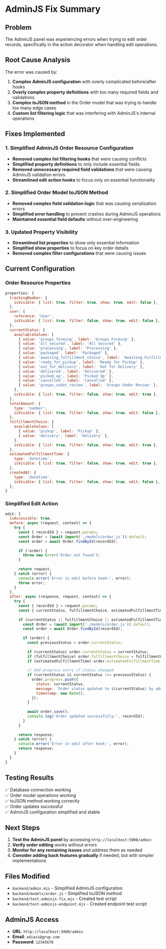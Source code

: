 # AdminJS Fix Summary

## Problem
The AdminJS panel was experiencing errors when trying to edit order records, specifically in the action decorator when handling edit operations.

## Root Cause Analysis
The error was caused by:
1. **Complex AdminJS configuration** with overly complicated before/after hooks
2. **Overly complex property definitions** with too many required fields and validations
3. **Complex toJSON method** in the Order model that was trying to handle too many edge cases
4. **Custom list filtering logic** that was interfering with AdminJS's internal operations

## Fixes Implemented

### 1. Simplified AdminJS Order Resource Configuration
- **Removed complex list filtering hooks** that were causing conflicts
- **Simplified property definitions** to only include essential fields
- **Removed unnecessary required field validations** that were causing AdminJS validation errors
- **Streamlined edit action hooks** to focus only on essential functionality

### 2. Simplified Order Model toJSON Method
- **Removed complex field validation logic** that was causing serialization errors
- **Simplified error handling** to prevent crashes during AdminJS operations
- **Maintained essential field defaults** without over-engineering

### 3. Updated Property Visibility
- **Streamlined list properties** to show only essential information
- **Simplified show properties** to focus on key order details
- **Removed complex filter configurations** that were causing issues

## Current Configuration

### Order Resource Properties
```javascript
properties: {
  trackingNumber: {
    isVisible: { list: true, filter: true, show: true, edit: false },
  },
  user: {
    reference: 'User',
    isVisible: { list: true, filter: false, show: true, edit: false },
  },
  currentStatus: {
    availableValues: [
      { value: 'groups_forming', label: 'Groups Forming' },
      { value: 'all_secured', label: 'All Secured' },
      { value: 'processing', label: 'Processing' },
      { value: 'packaged', label: 'Packaged' },
      { value: 'awaiting_fulfillment_choice', label: 'Awaiting Fulfillment Choice' },
      { value: 'ready_for_pickup', label: 'Ready for Pickup' },
      { value: 'out_for_delivery', label: 'Out for Delivery' },
      { value: 'delivered', label: 'Delivered' },
      { value: 'picked_up', label: 'Picked Up' },
      { value: 'cancelled', label: 'Cancelled' },
      { value: 'groups_under_review', label: 'Groups Under Review' },
    ],
    isVisible: { list: true, filter: false, show: true, edit: true },
  },
  totalAmount: {
    type: 'number',
    isVisible: { list: true, filter: false, show: true, edit: false },
  },
  fulfillmentChoice: {
    availableValues: [
      { value: 'pickup', label: 'Pickup' },
      { value: 'delivery', label: 'Delivery' },
    ],
    isVisible: { list: true, filter: false, show: true, edit: true },
  },
  estimatedFulfillmentTime: {
    type: 'datetime',
    isVisible: { list: true, filter: false, show: true, edit: true },
  },
  createdAt: {
    type: 'datetime',
    isVisible: { list: true, filter: false, show: true, edit: false },
  },
}
```

### Simplified Edit Action
```javascript
edit: { 
  isAccessible: true,
  before: async (request, context) => {
    try {
      const { recordId } = request.params;
      const Order = (await import('./models/order.js')).default;
      const order = await Order.findById(recordId);
      
      if (!order) {
        throw new Error('Order not found');
      }
      
      return request;
    } catch (error) {
      console.error('Error in edit before hook:', error);
      throw error;
    }
  },
  after: async (response, request, context) => {
    try {
      const { recordId } = request.params;
      const { currentStatus, fulfillmentChoice, estimatedFulfillmentTime } = request.payload;
      
      if (currentStatus || fulfillmentChoice || estimatedFulfillmentTime) {
        const Order = (await import('./models/order.js')).default;
        const order = await Order.findById(recordId);
        
        if (order) {
          const previousStatus = order.currentStatus;
          
          if (currentStatus) order.currentStatus = currentStatus;
          if (fulfillmentChoice) order.fulfillmentChoice = fulfillmentChoice;
          if (estimatedFulfillmentTime) order.estimatedFulfillmentTime = new Date(estimatedFulfillmentTime);
          
          // Add progress entry if status changed
          if (currentStatus && currentStatus !== previousStatus) {
            order.progress.push({
              status: currentStatus,
              message: `Order status updated to ${currentStatus} by admin`,
              timestamp: new Date(),
            });
          }
          
          await order.save();
          console.log('Order updated successfully:', recordId);
        }
      }
      
      return response;
    } catch (error) {
      console.error('Error in edit after hook:', error);
      return response;
    }
  }
}
```

## Testing Results
✅ Database connection working  
✅ Order model operations working  
✅ toJSON method working correctly  
✅ Order updates successful  
✅ AdminJS configuration simplified and stable  

## Next Steps
1. **Test the AdminJS panel** by accessing `http://localhost:5000/admin`
2. **Verify order editing** works without errors
3. **Monitor for any remaining issues** and address them as needed
4. **Consider adding back features gradually** if needed, but with simpler implementations

## Files Modified
- `backend/admin.mjs` - Simplified AdminJS configuration
- `backend/models/order.js` - Simplified toJSON method
- `backend/test-adminjs-fix.mjs` - Created test script
- `backend/test-adminjs-endpoint.mjs` - Created endpoint test script

## AdminJS Access
- **URL**: `http://localhost:5000/admin`
- **Email**: `adiazi@grup.com`
- **Password**: `12345678`
